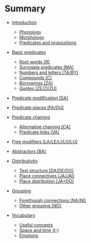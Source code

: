 # Summary

- [Introduction](introduction.md)
  - [Phonology]()
  - [Morphology](morphology.md)
  - [Predicates and propositions](predicates_and_propositions.md)
  
- [Basic predicates](basic_predicates.md)
  - [Root words [R]](root_words.md)
  - [Surrogate predicates [MA]](surrogate_predicates.md)
  - [Numbers and letters [TA/BY]](numbers_and_letters.md)
  - [Compounds [C]](compounds.md)
  - [Borrowings [ZA]](borrowings.md)
  - [Quotes [ZE/ZI/ZU]](quotes.md)

- [Predicate modification [SA]](predicate_modification.md)

- [Predicate places [FA/DU]](predicate_places.md)

- [Predicate chaining](predicate_chaining.md)
  - [Alternative chaining [CA]](alternative_chaining.md)
  - [Predicate links [VA]](predicate_links.md)

- [Free modifiers [LA/LE/LI/LO/LU]](free_modifiers.md)

- [Abstractors [BA]](abstractors.md)

- [Distributivity]()
  - [Text structure [DA/DE/DO]]()
  - [Place connectives [JA/JAI]]()
  - [Place distribution [JA+DO]]()

- [Grouping]()
  - [Forethough connections [NA/NI]]()
  - [Other grouping [NO]]()

- [Vocabulary]()
  - [Useful concepts]()
  - [Space and time (t-)](space_and_time.md)
  - [Emotions]()